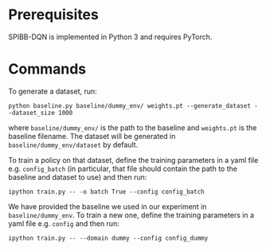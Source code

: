 # Prerequisites

SPIBB-DQN is implemented in Python 3 and requires PyTorch.

# Commands

To generate a dataset, run:

`python baseline.py baseline/dummy_env/ weights.pt --generate_dataset --dataset_size 1000`

where ``baseline/dummy_env/`` is the path to the baseline and ``weights.pt`` is the baseline filename. The dataset will be generated in ``baseline/dummy_env/dataset`` by default.

To train a policy on that dataset, define the training parameters in a yaml file e.g. `config_batch` (in particular, that file should contain the path to the baseline and dataset to use) and then run:

`ipython train.py -- -o batch True --config config_batch`


We have provided the baseline we used in our experiment in `baseline/dummy_env`. To train a new one, define the training parameters in a yaml file e.g. `config` and then run:

`ipython train.py -- --domain dummy --config config_dummy`
